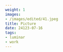 ```yaml
---
weight: 1
images:
- /images/edited/41.jpeg
title: Picture
date: 24123-07-16
tags:
- luminar
- work
---
```

